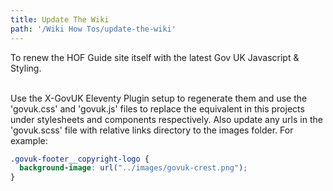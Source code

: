 ```yaml
---
title: Update The Wiki
path: '/Wiki How Tos/update-the-wiki'
---
```

To renew the HOF Guide site itself with the latest Gov UK Javascript & Styling.<br></br>

Use the <Link to="https://x-govuk.github.io/govuk-eleventy-plugin/get-started/">X-GovUK Eleventy Plugin</Link> setup
to regenerate them and use the 'govuk.css' and 'govuk.js' files to replace the equivalent in this projects under stylesheets and components respectively. Also update any urls in the 'govuk.scss' file with relative links directory to the images folder. For example:
```css:title=example-url.css
.govuk-footer__copyright-logo {
  background-image: url("../images/govuk-crest.png");
}
```
